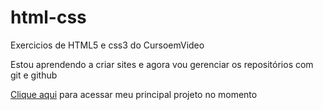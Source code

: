 # html-css
 Exercicios de HTML5 e css3 do CursoemVideo

 Estou aprendendo a criar sites e agora vou gerenciar os repositórios com git e github

<a href="https://eduardofhammes.github.io/projeto-android" target="_blank">Clique aqui</a> para acessar meu principal projeto no momento